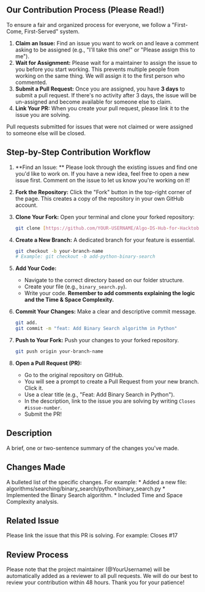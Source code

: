 ## Our Contribution Process (Please Read!)

To ensure a fair and organized process for everyone, we follow a "First-Come, First-Served" system.

1.  **Claim an Issue:** Find an issue you want to work on and leave a comment asking to be assigned (e.g., "I'll take this one!" or "Please assign this to me").
2.  **Wait for Assignment:** Please wait for a maintainer to assign the issue to you before you start working. This prevents multiple people from working on the same thing. We will assign it to the first person who commented.
3.  **Submit a Pull Request:** Once you are assigned, you have **3 days** to submit a pull request. If there's no activity after 3 days, the issue will be un-assigned and become available for someone else to claim.
4.  **Link Your PR:** When you create your pull request, please link it to the issue you are solving.

Pull requests submitted for issues that were not claimed or were assigned to someone else will be closed.

## Step-by-Step Contribution Workflow

1.  **Find an Issue: ** Please look through the existing issues and find one you'd like to work on. If you have a new idea, feel free to open a new issue first. Comment on the issue to let us know you're working on it!

2.  **Fork the Repository:** Click the "Fork" button in the top-right corner of the page. This creates a copy of the repository in your own GitHub account.

3.  **Clone Your Fork:** Open your terminal and clone your forked repository:
    ```bash
    git clone [https://github.com/YOUR-USERNAME/Algo-DS-Hub-for-Hacktoberfest.git](https://github.com/YOUR-USERNAME/Algo-DS-Hub-for-Hacktoberfest.git)
    ```

4.  **Create a New Branch:** A dedicated branch for your feature is essential.
    ```bash
    git checkout -b your-branch-name
    # Example: git checkout -b add-python-binary-search
    ```

5.  **Add Your Code:**
    * Navigate to the correct directory based on our folder structure.
    * Create your file (e.g., `binary_search.py`).
    * Write your code. **Remember to add comments explaining the logic and the Time & Space Complexity.**

6.  **Commit Your Changes:** Make a clear and descriptive commit message.
    ```bash
    git add.
    git commit -m "feat: Add Binary Search algorithm in Python"
    ```

7.  **Push to Your Fork:** Push your changes to your forked repository.
    ```bash
    git push origin your-branch-name
    ```

8.  **Open a Pull Request (PR):**
    * Go to the original repository on GitHub.
    * You will see a prompt to create a Pull Request from your new branch. Click it.
    * Use a clear title (e.g., "Feat: Add Binary Search in Python").
    * In the description, link to the issue you are solving by writing `Closes #issue-number`.
    * Submit the PR!

## Description

A brief, one or two-sentence summary of the changes you've made.

## Changes Made

A bulleted list of the specific changes. For example:
    * Added a new file: algorithms/searching/binary_search/python/binary_search.py
    * Implemented the Binary Search algorithm.
    * Included Time and Space Complexity analysis.

## Related Issue

Please link the issue that this PR is solving. For example:
Closes #17

## Review Process

Please note that the project maintainer (@YourUsername) will be automatically added as a reviewer to all pull requests. We will do our best to review your contribution within 48 hours. Thank you for your patience!
